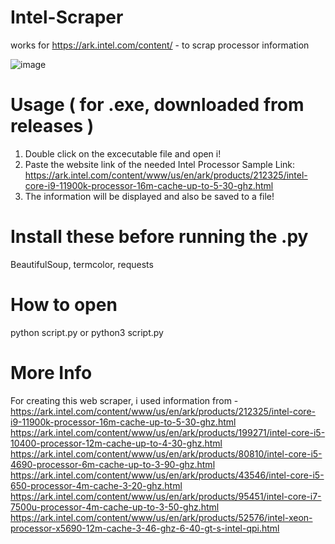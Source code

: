 # Intel-Scraper
works for https://ark.intel.com/content/ - to scrap processor information 

![image](https://user-images.githubusercontent.com/36286877/120432607-cb1bb200-c397-11eb-9adf-3686ea550346.png)


# Usage ( for .exe, downloaded from releases )
1. Double click on the excecutable file and open i!
2. Paste the website link of the needed Intel Processor
Sample Link: https://ark.intel.com/content/www/us/en/ark/products/212325/intel-core-i9-11900k-processor-16m-cache-up-to-5-30-ghz.html
3. The information will be displayed and also be saved to a file!

# Install these before running the .py
BeautifulSoup, termcolor, requests

# How to open
python script.py or python3 script.py

# More Info
For creating this web scraper, i used information from -
https://ark.intel.com/content/www/us/en/ark/products/212325/intel-core-i9-11900k-processor-16m-cache-up-to-5-30-ghz.html
https://ark.intel.com/content/www/us/en/ark/products/199271/intel-core-i5-10400-processor-12m-cache-up-to-4-30-ghz.html
https://ark.intel.com/content/www/us/en/ark/products/80810/intel-core-i5-4690-processor-6m-cache-up-to-3-90-ghz.html
https://ark.intel.com/content/www/us/en/ark/products/43546/intel-core-i5-650-processor-4m-cache-3-20-ghz.html
https://ark.intel.com/content/www/us/en/ark/products/95451/intel-core-i7-7500u-processor-4m-cache-up-to-3-50-ghz.html
https://ark.intel.com/content/www/us/en/ark/products/52576/intel-xeon-processor-x5690-12m-cache-3-46-ghz-6-40-gt-s-intel-qpi.html

